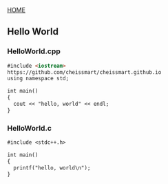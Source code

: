 <a href="./">HOME</a>

## Hello World

### HelloWorld.cpp
```markdown
#include <iostream>
https://github.com/cheissmart/cheissmart.github.io
using namespace std;

int main()
{
  cout << "hello, world" << endl;
}
```

### HelloWorld.c
```markdown
#include <stdc++.h>

int main()
{
  printf("hello, world\n");
}
```
